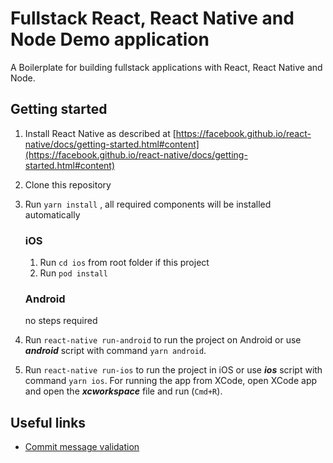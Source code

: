 # Fullstack React, React Native and Node Demo application

A Boilerplate for building fullstack applications with React, React Native and Node.

## Getting started

1. Install React Native as described at [https://facebook.github.io/react-native/docs/getting-started.html#content](https://facebook.github.io/react-native/docs/getting-started.html#content)
2. Clone this repository
3. Run `yarn install` , all required components will be installed automatically

    ### iOS
  
    1. Run `cd ios` from root folder if this project      
    2. Run `pod install`
    
    ### Android
    
    no steps required


4. Run `react-native run-android` to run the project on Android or use ***android*** script with command `yarn android`.
5. Run `react-native run-ios` to run the project in iOS or use ***ios*** script with command `yarn ios`. For running the app from XCode, open XCode app and open the ***xcworkspace*** file and run (`Cmd+R`).

## Useful links
- [Commit message validation](https://www.conventionalcommits.org/en/v1.0.0/)
